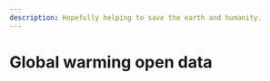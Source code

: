 ```yaml
---
description: Hopefully helping to save the earth and humanity.
---
```


# Global warming open data

